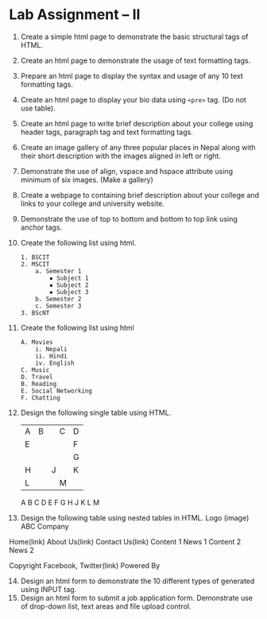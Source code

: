 # Lab Assignment – II

1. Create a simple html page to demonstrate the basic structural tags of HTML.
2. Create an html page to demonstrate the usage of text formatting tags.
3. Prepare an html page to display the syntax and usage of any 10 text formatting tags.
4. Create an html page to display your bio data using `<pre>` tag. (Do not use table).
5. Create an html page to write brief description about your college using header tags, paragraph tag and text formatting tags.
6. Create an image gallery of any three popular places in Nepal along with their short description with the images aligned in left or right.
7. Demonstrate the use of align, vspace and hspace attribute using minimum of six images. (Make a gallery)
8. Create a webpage to containing brief description about your college and links to your college and university website.
9. Demonstrate the use of top to bottom and bottom to top link using anchor tags.
10. Create the following list using html.

    ```readme
    1. BSCIT
    2. MSCIT
        a. Semester 1
            ▪ Subject 1
            ▪ Subject 2
            ▪ Subject 3
        b. Semester 2
        c. Semester 3
    3. BScNT
    ```

11. Create the following list using html

    ```readme
    A. Movies
        i. Nepali
        ii. Hindi
        iv. English
    C. Music
    D. Travel
    B. Reading
    E. Social Networking
    F. Chatting
    ```

12. Design the following single table using HTML.
     <table>
      <tr>
        <td>A</td>
        <td style="border-right:none;">B</td>
        <td style="border-left: none;"></td>
        <td>C</td>
        <td>D</td>
      </tr>
      <tr>
        <td colspan="4" rowspan="2" style="vertical-align: text-top;">E</td>
        <td>F</td>
      </tr>
      <tr>
        <td>G</td>
      </tr>
      <tr>
        <td colspan="2">H</td>
        <td colspan="2">J</td>
        <td>K</td>
      </tr>
      <tr>
        <td colspan="3">L</td>
        <td colspan="2">M</td>
      </tr>
    </table>
        <tr>
            <td>A</td>
            <td colspan="2">B</td>
            <td>C</td>
            <td>D</td>
        </tr>
        <tr>
            <td colspan="4" rowspan="2" style="vertical-align: text-top;">E</td>
            <td>F</td>
        </tr>
        <tr>
            <td>G</td>
        </tr>
        <tr>
            <td colspan="2">H</td>
            <td colspan="2">J</td>
            <td>K</td>
        </tr>
        <tr>
            <td colspan="3">L</td>
            <td colspan="2">M</td>
        </tr>
    </table>

13. Design the following table using nested tables in HTML.
    Logo (image) ABC Company

Home(link)
About Us(link)
Contact Us(link)
Content 1 News 1
Content 2 News 2

Copyright Facebook, Twitter(link) Powered By

14. Design an html form to demonstrate the 10 different types of  generated using INPUT tag.
15. Design an html form to submit a job application form. Demonstrate  use of drop-down list, text areas and file upload control.
